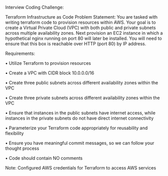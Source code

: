 Interview Coding Challenge:

Terraform Infrastructure as Code Problem Statement: You are tasked with writing terraform code to provision resources within AWS. Your goal is to create a Virtual Private Cloud (VPC) with both public and private subnets across multiple availability zones. Next provision an EC2 instance in which a hypothetical nginx running on port 80 will later be installed. You will need to ensure that this box is reachable over HTTP (port 80) by IP address.

 

Requirements:

• Utilize Terraform to provision resources

• Create a VPC with CIDR block 10.0.0.0/16

• Create three public subnets across different availability zones within the VPC

• Create three private subnets across different availability zones within the VPC

• Ensure that instances in the public subnets have internet access, while instances in the private subnets do not have direct internet connectivity

• Parameterize your Terraform code appropriately for reusability and flexibility

• Ensure you have meaningful commit messages, so we can follow your thought process

• Code should contain NO comments

Note: Configured AWS credentials for Terraform to access AWS services

